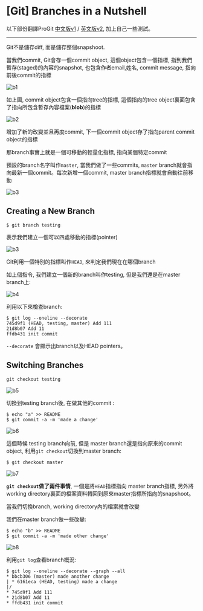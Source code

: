 # [Git] Branches in a Nutshell 

以下部份翻譯ProGit [中文版v1](https://git-scm.com/book/zh-tw/v1/%E9%96%8B%E5%A7%8B) / [英文版v2](https://git-scm.com/book/en/v2), 加上自己一些測試。

-----------

Git不是儲存diff, 而是儲存整個snapshoot.

當我們commit, Git會存一個commit object, 這個object包含一個指標, 指到我們暫存(staged)的內容的snapshot, 也包含作者email,姓名, commit message, 指向前後commit的指標

![b1](https://git-scm.com/book/en/v2/book/03-git-branching/images/commit-and-tree.png)

如上圖, commit object包含一個指向tree的指標, 這個指向的tree object裏面包含了指向所包含暫存內容檔案(**blob**)的指標

![b2](https://git-scm.com/book/en/v2/book/03-git-branching/images/commits-and-parents.png)

增加了新的改變並且再度commit, 下一個commit object存了指向parent commit object的指標

那branch事實上就是一個可移動的輕量化指標, 指向某個特定commit

預設的branch名字叫作`master`, 當我們做了一些commits, `master` branch就會指向最新一個commit。每次新增一個commit, master branch指標就會自動往前移動

![b3](https://git-scm.com/book/en/v2/book/03-git-branching/images/branch-and-history.png)

## Creating a New Branch

```
$ git branch testing
```

表示我們建立一個可以四處移動的指標(pointer)

![b3](https://git-scm.com/book/en/v2/book/03-git-branching/images/two-branches.png)

Git利用一個特別的指標叫作`HEAD`, 來判定我們現在在哪個branch

如上個指令, 我們建立一個新的branch叫作testing, 但是我們還是在master branch上: 

![b4](https://git-scm.com/book/en/v2/book/03-git-branching/images/head-to-master.png)

利用以下來檢查branch: 

```
$ git log --oneline --decorate
745d9f1 (HEAD, testing, master) Add 111
21d8b07 Add 11
ffdb431 init commit
```

`--decorate` 會顯示出branch以及HEAD pointers。

## Switching Branches

`git checkout testing`

![b5](https://git-scm.com/book/en/v2/book/03-git-branching/images/head-to-testing.png)

切換到testing branch後, 在做其他的commit : 

```
$ echo "a" >> README
$ git commit -a -m 'made a change'
```

![b6](https://git-scm.com/book/en/v2/book/03-git-branching/images/advance-testing.png)

這個時候 testing branch向前, 但是 master branch還是指向原來的commit object, 利用`git checkout`切換到master branch:

```
$ git checkout master
```

![b7](https://git-scm.com/book/en/v2/book/03-git-branching/images/checkout-master.png)

**`git checkout`做了兩件事情**, 一個是將`HEAD`指標指向 master branch指標, 另外將working directory裏面的檔案資料轉回到原來master指標所指向的snapshoot。 

當我們切換branch, working directory內的檔案就會改變

我們在master branch做一些改變: 

```
$ echo "b" >> README
$ git commit -a -m 'made other change'
```

![b8](https://git-scm.com/book/en/v2/book/03-git-branching/images/advance-master.png)

利用`git log`查看branch概況: 

``` 
$ git log --oneline --decorate --graph --all
* bbcb306 (master) made another change
| * 6161eca (HEAD, testing) made a change
|/  
* 745d9f1 Add 111
* 21d8b07 Add 11
* ffdb431 init commit
```


